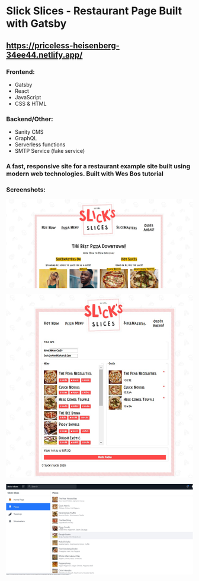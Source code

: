 # Slick Slices -  Restaurant Page Built with Gatsby
## https://priceless-heisenberg-34ee44.netlify.app/

### Frontend: 
* Gatsby
* React
* JavaScript
* CSS & HTML
### Backend/Other:
* Sanity CMS
* GraphQL
* Serverless functions
* SMTP Service (fake service) 

### A fast, responsive site for a restaurant example site built using modern web technologies. Built with Wes Bos tutorial

### Screenshots:

![Homepage Screenshot](/screenshots/homepage_screenshot.jpg?raw=true)

![Orders Screenshot](/screenshots/orders_screenshot.jpg?raw=true)

![Sanity Studio Screenshot](/screenshots/sanitystudio_screenshot.jpg?raw=true)
